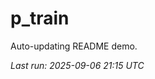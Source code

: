 # p_train

Auto-updating README demo.

<!--START_SECTION:status-->
_Last run: 2025-09-06 21:15 UTC_
<!--END_SECTION:status-->























































































































































































































































































































































































































